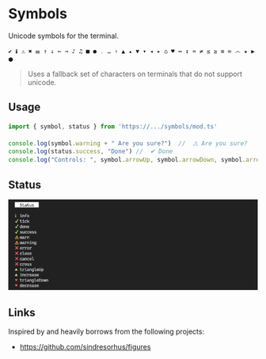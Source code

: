 # Symbols

Unicode symbols for the terminal.

```
✔ ℹ ⚠ ✖ ☰ ↑ ↓ ← → ♪ ♫ ■ ● ․ … › ▲ ▴ ▼ ▾ ◂ ▸ ⌂ ♥ ↔ ↕ ≈ ≠ ≤ ≥ ≡ ∞ ෴ ★ ▶ ⬢
```

> Uses a fallback set of characters on terminals that do not support unicode.

## Usage

```ts
import { symbol, status } from 'https://.../symbols/mod.ts'

console.log(symbol.warning + " Are you sure?")  //  ⚠ Are you sure?
console.log(status.success, "Done") //  ✔ Done
console.log("Controls: ", symbol.arrowUp, symbol.arrowDown, symbol.arrowLeft, symbol.arrowRight) // Controls: ↑ ↓ ← →
```

## Status

<div align='center'>
    <img src='./status.png' alt='status' />
</div>

## Links

Inspired by and heavily borrows from the following projects:

- https://github.com/sindresorhus/figures
